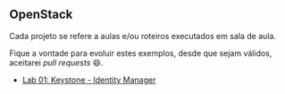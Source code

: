 ## OpenStack

Cada projeto se refere a aulas e/ou roteiros executados em sala de aula.

Fique a vontade para evoluir estes exemplos, desde que sejam válidos, aceitarei *pull requests* 😄.

 - [Lab 01: Keystone - Identity Manager](https://github.com/josecastillolema/fiap/blob/master/cld/openstack/lab01-keystone.md)
